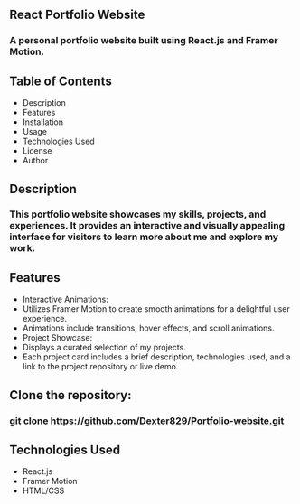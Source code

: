 ## React Portfolio Website
### A personal portfolio website built using React.js and Framer Motion.

## Table of Contents 
- Description
- Features
- Installation
- Usage
- Technologies Used
- License
- Author
## Description
### This portfolio website showcases my skills, projects, and experiences. It provides an interactive and visually appealing interface for visitors to learn more about me and explore my work.

## Features
- Interactive Animations:
- Utilizes Framer Motion to create smooth animations for a delightful user experience.
- Animations include transitions, hover effects, and scroll animations.
- Project Showcase:
- Displays a curated selection of my projects.
- Each project card includes a brief description, technologies used, and a link to the project repository or live demo.

## Clone the repository:
### git clone https://github.com/Dexter829/Portfolio-website.git

## Technologies Used
- React.js
- Framer Motion
- HTML/CSS
